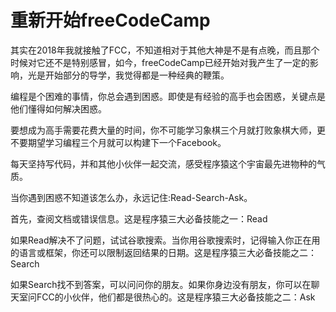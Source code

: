 # 重新开始freeCodeCamp

其实在2018年我就接触了FCC，不知道相对于其他大神是不是有点晚，而且那个时候对它还不是特别感冒，如今，freeCodeCamp已经开始对我产生了一定的影响，光是开始部分的导学，我觉得都是一种经典的鞭策。

编程是个困难的事情，你总会遇到困惑。即使是有经验的高手也会困惑，关键点是他们懂得如何解决困惑。

要想成为高手需要花费大量的时间，你不可能学习象棋三个月就打败象棋大师，更不要期望学习编程三个月就可以构建下一个Facebook。

每天坚持写代码，并和其他小伙伴一起交流，感受程序猿这个宇宙最先进物种的气质。

当你遇到困惑不知道该怎么办，永远记住:Read-Search-Ask。

首先，查阅文档或错误信息。这是程序猿三大必备技能之一：Read

如果Read解决不了问题，试试谷歌搜索。当你用谷歌搜索时，记得输入你正在用的语言或框架，你还可以限制返回结果的日期。这是程序猿三大必备技能之二：Search

如果Search找不到答案，可以问问你的朋友。如果你身边没有朋友，你可以在聊天室问FCC的小伙伴，他们都是很热心的。这是程序猿三大必备技能之二：Ask
